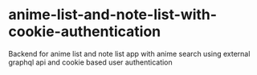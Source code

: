 # anime-list-and-note-list-with-cookie-authentication
Backend for anime list and note list  app with anime search using external graphql api and cookie based user authentication

